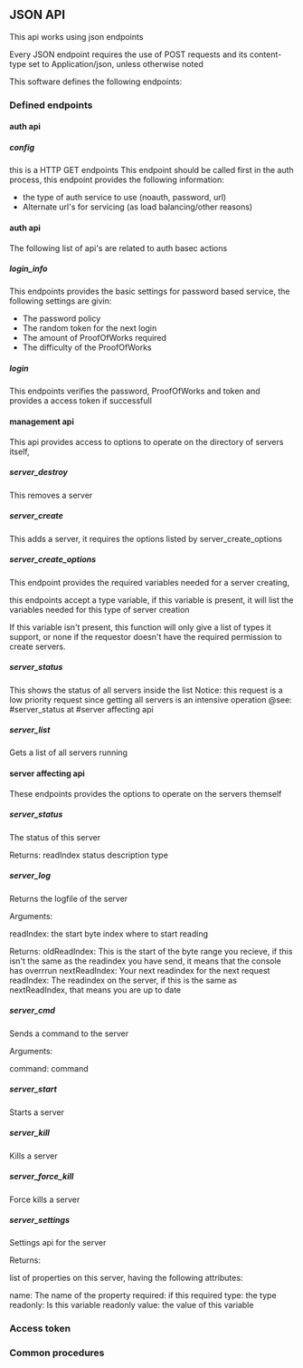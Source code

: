 ## JSON API
This api works using json endpoints

Every JSON endpoint requires the use of POST requests and its content-type set to Application/json, unless otherwise noted

This software defines the following endpoints:
### Defined endpoints
#### auth api
##### config
this is a HTTP GET endpoints
This endpoint should be called first in the auth process, this endpoint provides the following information:

* the type of auth service to use (noauth, password, url)
* Alternate url's for servicing (as load balancing/other reasons)
#### auth api
The following list of api's are related to auth basec actions
##### login_info
This endpoints provides the basic settings for password based service, the following settings are givin:

* The password policy
* The random token for the next login
* The amount of ProofOfWorks required
* The difficulty of the ProofOfWorks
##### login
This endpoints verifies the password, ProofOfWorks and token and provides a access token if successfull
#### management api
This api provides access to options to operate on the directory of servers itself, 
##### server_destroy
This removes a server
##### server_create
This adds a server, it requires the options listed by server_create_options
##### server_create_options
This endpoint provides the required variables needed for a server creating,

this endpoints accept a type variable, if this variable is present, it will list the variables needed for this type of server creation

If this variable isn't present, this function will only give a list of types it support, or none if the requestor doesn't have the required permission to create servers.
##### server_status
This shows the status of all servers inside the list
Notice: this request is a low priority request since getting all servers is an intensive operation
@see: #server_status at #server affecting api
##### server_list
Gets a list of all servers running
#### server affecting api
These endpoints provides the options to operate on the servers themself
##### server_status
The status of this server

Returns:
readIndex
status
description
type
##### server_log
Returns the logfile of the server

Arguments:

readIndex: the start byte index where to start reading

Returns:
oldReadIndex:
  This is the start of the byte range you recieve, if this isn't the same as the readindex you have send, it means that the console has overrrun
nextReadIndex:
  Your next readindex for the next request
readIndex:
  The readindex on the server, if this is the same as nextReadIndex, that means you are up to date
##### server_cmd
Sends a command to the server

Arguments:

command: command
##### server_start
Starts a server
##### server_kill
Kills a server
##### server_force_kill
Force kills a server
##### server_settings
Settings api for the server

Returns:

list of properties on this server, having the following attributes:

name: The name of the property
required: if this required
type: the type
readonly: Is this variable readonly
value: the value of this variable
### Access token
### Common procedures
